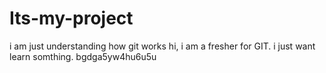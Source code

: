 # Its-my-project
i am just understanding how git works
hi, i am a fresher for GIT. i just want learn somthing.
bgdga5yw4hu6u5u
